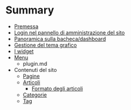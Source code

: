 # Summary

* [Premessa](README.md)
* [Login nel pannello di amministrazione del sito](login.md)
* [Panoramica sulla bacheca/dashboard](dashboard.md)
* [Gestione del tema grafico](tema.md)
* [I widget](widget.md)
* [Menu](menu.md)
   * plugin.md
* Contenuti del sito
   * [Pagine](pagine.md)
   * [Articoli](articoli.md)
       * [Formato degli articoli](formato.md)
   * [Categorie](categorie.md)
   * [Tag](tag.md)

